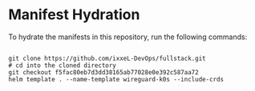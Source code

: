 
# Manifest Hydration

To hydrate the manifests in this repository, run the following commands:

```shell

git clone https://github.com/ixxeL-DevOps/fullstack.git
# cd into the cloned directory
git checkout f5fac80eb7d3dd38165ab77028e0e392c587aa72
helm template . --name-template wireguard-k0s --include-crds
```